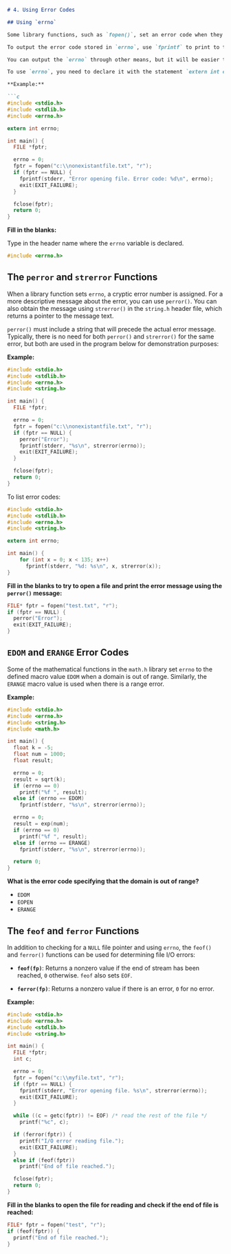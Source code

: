 ```markdown
# 4. Using Error Codes

## Using `errno`

Some library functions, such as `fopen()`, set an error code when they do not execute as expected. The error code is set in a global variable named `errno`, which is defined in the `errno.h` header file. When using `errno`, you should set it to `0` before calling a library function.

To output the error code stored in `errno`, use `fprintf` to print to the `stderr` file stream, the standard error output to the screen. Using `stderr` is a matter of convention and good programming practice.

You can output the `errno` through other means, but it will be easier to keep track of your exception handling if you only use `stderr` for error messages.

To use `errno`, you need to declare it with the statement `extern int errno;` at the top of your program (or you can include the `errno.h` header file).

**Example:**

```c
#include <stdio.h>
#include <stdlib.h>
#include <errno.h>

extern int errno;

int main() {
  FILE *fptr;

  errno = 0;
  fptr = fopen("c:\\nonexistantfile.txt", "r");
  if (fptr == NULL) {
    fprintf(stderr, "Error opening file. Error code: %d\n", errno);
    exit(EXIT_FAILURE);
  }

  fclose(fptr);
  return 0;
}
```

**Fill in the blanks:**

Type in the header name where the `errno` variable is declared.

```c
#include <errno.h>
```

## The `perror` and `strerror` Functions

When a library function sets `errno`, a cryptic error number is assigned. For a more descriptive message about the error, you can use `perror()`. You can also obtain the message using `strerror()` in the `string.h` header file, which returns a pointer to the message text.

`perror()` must include a string that will precede the actual error message. Typically, there is no need for both `perror()` and `strerror()` for the same error, but both are used in the program below for demonstration purposes:

**Example:**

```c
#include <stdio.h>
#include <stdlib.h>
#include <errno.h>
#include <string.h>

int main() {
  FILE *fptr;

  errno = 0;
  fptr = fopen("c:\\nonexistantfile.txt", "r");
  if (fptr == NULL) {
    perror("Error");
    fprintf(stderr, "%s\n", strerror(errno));
    exit(EXIT_FAILURE);
  }

  fclose(fptr);
  return 0;
}
```

To list error codes:

```c
#include <stdio.h>
#include <stdlib.h>
#include <errno.h>
#include <string.h>

extern int errno;

int main() {
    for (int x = 0; x < 135; x++)
      fprintf(stderr, "%d: %s\n", x, strerror(x));
}
```

**Fill in the blanks to try to open a file and print the error message using the `perror()` message:**

```c
FILE* fptr = fopen("test.txt", "r");
if (fptr == NULL) {
  perror("Error");
  exit(EXIT_FAILURE);
}
```

## `EDOM` and `ERANGE` Error Codes

Some of the mathematical functions in the `math.h` library set `errno` to the defined macro value `EDOM` when a domain is out of range. Similarly, the `ERANGE` macro value is used when there is a range error.

**Example:**

```c
#include <stdio.h>
#include <errno.h>
#include <string.h>
#include <math.h>

int main() { 
  float k = -5;
  float num = 1000;
  float result;

  errno = 0;
  result = sqrt(k);
  if (errno == 0)
    printf("%f ", result);
  else if (errno == EDOM)
    fprintf(stderr, "%s\n", strerror(errno));

  errno = 0;
  result = exp(num);
  if (errno == 0)
    printf("%f ", result);
  else if (errno == ERANGE)
    fprintf(stderr, "%s\n", strerror(errno));

  return 0;
}
```

**What is the error code specifying that the domain is out of range?**

- `EDOM`
- `EOPEN`
- `ERANGE`

## The `feof` and `ferror` Functions

In addition to checking for a `NULL` file pointer and using `errno`, the `feof()` and `ferror()` functions can be used for determining file I/O errors:

- **`feof(fp)`**: Returns a nonzero value if the end of stream has been reached, `0` otherwise. `feof` also sets `EOF`.

- **`ferror(fp)`**: Returns a nonzero value if there is an error, `0` for no error.

**Example:**

```c
#include <stdio.h>
#include <errno.h>
#include <stdlib.h>
#include <string.h>

int main() {  
  FILE *fptr;
  int c;

  errno = 0;
  fptr = fopen("c:\\myfile.txt", "r");
  if (fptr == NULL) {
    fprintf(stderr, "Error opening file. %s\n", strerror(errno));
    exit(EXIT_FAILURE);
  }

  while ((c = getc(fptr)) != EOF) /* read the rest of the file */
    printf("%c", c);

  if (ferror(fptr)) {
    printf("I/O error reading file.");
    exit(EXIT_FAILURE);
  }
  else if (feof(fptr))
    printf("End of file reached.");

  fclose(fptr);
  return 0;
}
```

**Fill in the blanks to open the file for reading and check if the end of file is reached:**

```c
FILE* fptr = fopen("test", "r");
if (feof(fptr)) {
  printf("End of file reached.");
}
```
```